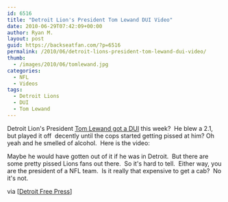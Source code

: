 ```yaml
---
id: 6516
title: "Detroit Lion's President Tom Lewand DUI Video"
date: 2010-06-29T07:42:09+00:00
author: Ryan M.
layout: post
guid: https://backseatfan.com/?p=6516
permalink: /2010/06/detroit-lions-president-tom-lewand-dui-video/
thumb:
  - /images/2010/06/tomlewand.jpg
categories:
  - NFL
  - Videos
tags:
  - Detroit Lions
  - DUI
  - Tom Lewand
---
```


<div class="entry">
  <p>
    Detroit Lion's President <a href="https://www.freep.com/article/20100629/SPORTS01/6290344/1049/SPORTS01/Inside-Tom-Lewands-arrest">Tom Lewand got a DUI</a> this week?  He blew a 2.1, but played it off  decently until the cops started getting pissed at him? Oh yeah and he smelled of alcohol.  Here is the video:
  </p>

  <p>
  </p>

  <p>
    Maybe he would have gotten out of it if he was in Detroit.  But there are some pretty pissed Lions fans out there.  So it's hard to tell.  Either way, you are the president of a NFL team.  Is it really that expensive to get a cab?  No it's not.
  </p>

  <p>
    via [<a href="https://www.freep.com/article/20100629/SPORTS01/6290344/1049/SPORTS01/Inside-Tom-Lewands-arrest">Detroit Free Press</a>]
  </p>
</div>
